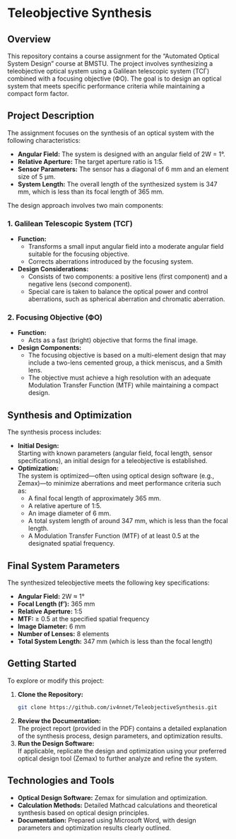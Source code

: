 # Teleobjective Synthesis

## Overview
This repository contains a course assignment for the “Automated Optical System Design” course at BMSTU. The project involves synthesizing a teleobjective optical system using a Galilean telescopic system (ТСГ) combined with a focusing objective (ФО). The goal is to design an optical system that meets specific performance criteria while maintaining a compact form factor.

## Project Description
The assignment focuses on the synthesis of an optical system with the following characteristics:
- **Angular Field:** The system is designed with an angular field of 2W = 1°.
- **Relative Aperture:** The target aperture ratio is 1:5.
- **Sensor Parameters:** The sensor has a diagonal of 6 mm and an element size of 5 μm.
- **System Length:** The overall length of the synthesized system is 347 mm, which is less than its focal length of 365 mm.

The design approach involves two main components:

### 1. Galilean Telescopic System (ТСГ)
- **Function:**  
  - Transforms a small input angular field into a moderate angular field suitable for the focusing objective.
  - Corrects aberrations introduced by the focusing system.
- **Design Considerations:**  
  - Consists of two components: a positive lens (first component) and a negative lens (second component).
  - Special care is taken to balance the optical power and control aberrations, such as spherical aberration and chromatic aberration.

### 2. Focusing Objective (ФО)
- **Function:**  
  - Acts as a fast (bright) objective that forms the final image.
- **Design Components:**  
  - The focusing objective is based on a multi-element design that may include a two-lens cemented group, a thick meniscus, and a Smith lens.
  - The objective must achieve a high resolution with an adequate Modulation Transfer Function (MTF) while maintaining a compact design.

## Synthesis and Optimization
The synthesis process includes:
- **Initial Design:**  
  Starting with known parameters (angular field, focal length, sensor specifications), an initial design for a teleobjective is established.
- **Optimization:**  
  The system is optimized—often using optical design software (e.g., Zemax)—to minimize aberrations and meet performance criteria such as:
  - A final focal length of approximately 365 mm.
  - A relative aperture of 1:5.
  - An image diameter of 6 mm.
  - A total system length of around 347 mm, which is less than the focal length.
  - A Modulation Transfer Function (MTF) of at least 0.5 at the designated spatial frequency.

## Final System Parameters
The synthesized teleobjective meets the following key specifications:
- **Angular Field:** 2W ≈ 1°
- **Focal Length (f’):** 365 mm
- **Relative Aperture:** 1:5
- **MTF:** ≥ 0.5 at the specified spatial frequency
- **Image Diameter:** 6 mm
- **Number of Lenses:** 8 elements
- **Total System Length:** 347 mm (which is less than the focal length)

## Getting Started
To explore or modify this project:
1. **Clone the Repository:**  
   ```bash
   git clone https://github.com/iv4nnet/TeleobjectiveSynthesis.git
   ```
2. **Review the Documentation:**  
   The project report (provided in the PDF) contains a detailed explanation of the synthesis process, design parameters, and optimization results.
3. **Run the Design Software:**  
   If applicable, replicate the design and optimization using your preferred optical design tool (Zemax) to further analyze and refine the system.

## Technologies and Tools
- **Optical Design Software:** Zemax for simulation and optimization.
- **Calculation Methods:** Detailed Mathcad calculations and theoretical synthesis based on optical design principles.
- **Documentation:** Prepared using Microsoft Word, with design parameters and optimization results clearly outlined.

